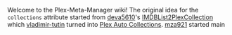 Welcome to the Plex-Meta-Manager wiki!
The original idea for the `collections` attribute started from [deva5610](https://github.com/deva5610)'s [IMDBList2PlexCollection](https://github.com/deva5610/IMDBList2PlexCollection) which [vladimir-tutin](https://github.com/vladimir-tutin) turned into [Plex Auto Collections](https://github.com/vladimir-tutin/Plex-Auto-Collections). [mza921](https://github.com/mza921) started main